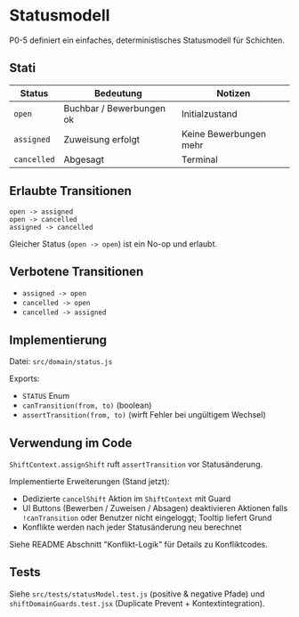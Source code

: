 # Statusmodell

P0-5 definiert ein einfaches, deterministisches Statusmodell für Schichten.

## Stati

| Status      | Bedeutung                | Notizen                |
| ----------- | ------------------------ | ---------------------- |
| `open`      | Buchbar / Bewerbungen ok | Initialzustand         |
| `assigned`  | Zuweisung erfolgt        | Keine Bewerbungen mehr |
| `cancelled` | Abgesagt                 | Terminal               |

## Erlaubte Transitionen

```text
open -> assigned
open -> cancelled
assigned -> cancelled
```

Gleicher Status (`open -> open`) ist ein No-op und erlaubt.

## Verbotene Transitionen

- `assigned -> open`
- `cancelled -> open`
- `cancelled -> assigned`

## Implementierung

Datei: `src/domain/status.js`

Exports:

- `STATUS` Enum
- `canTransition(from, to)` (boolean)
- `assertTransition(from, to)` (wirft Fehler bei ungültigem Wechsel)

## Verwendung im Code

`ShiftContext.assignShift` ruft `assertTransition` vor Statusänderung.

Implementierte Erweiterungen (Stand jetzt):

- Dedizierte `cancelShift` Aktion im `ShiftContext` mit Guard
- UI Buttons (Bewerben / Zuweisen / Absagen) deaktivieren Aktionen falls `!canTransition` oder Benutzer nicht eingeloggt; Tooltip liefert Grund
- Konflikte werden nach jeder Statusänderung neu berechnet

Siehe README Abschnitt "Konflikt-Logik" für Details zu Konfliktcodes.

## Tests

Siehe `src/tests/statusModel.test.js` (positive & negative Pfade) und `shiftDomainGuards.test.jsx` (Duplicate Prevent + Kontextintegration).
